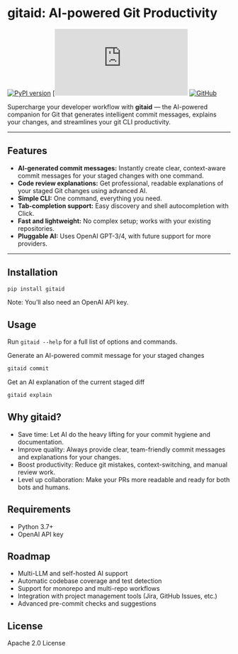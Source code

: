 # gitaid: AI-powered Git Productivity

[![PyPI version](https://img.shields.io/pypi/v/gitaid)](https://pypi.org/project/gitaid/)
[![License](https://github.com/mayaailabs/gitaid/blob/main/LICENSE.txt)
[![GitHub](https://img.shields.io/badge/GitHub-Repository-blue?logo=github)](https://github.com/mayaailabs/gitaid)

Supercharge your developer workflow with **gitaid** — the AI-powered companion for Git that generates intelligent commit messages, explains your changes, and streamlines your git CLI productivity.

---

## Features

- **AI-generated commit messages:** Instantly create clear, context-aware commit messages for your staged changes with one command.
- **Code review explanations:** Get professional, readable explanations of your staged Git changes using advanced AI.
- **Simple CLI:** One command, everything you need.
- **Tab-completion support:** Easy discovery and shell autocompletion with Click.
- **Fast and lightweight:** No complex setup; works with your existing repositories.
- **Pluggable AI:** Uses OpenAI GPT-3/4, with future support for more providers.

---

## Installation

```sh
pip install gitaid
```

Note: You’ll also need an OpenAI API key.

## Usage
Run `gitaid --help` for a full list of options and commands.

Generate an AI-powered commit message for your staged changes
```sh
gitaid commit
```

Get an AI explanation of the current staged diff
```sh
gitaid explain
```


## Why gitaid?
- Save time: Let AI do the heavy lifting for your commit hygiene and documentation.
- Improve quality: Always provide clear, team-friendly commit messages and explanations for your changes.
- Boost productivity: Reduce git mistakes, context-switching, and manual review work.
- Level up collaboration: Make your PRs more readable and ready for both bots and humans.

## Requirements
- Python 3.7+
- OpenAI API key

## Roadmap
- Multi-LLM and self-hosted AI support
- Automatic codebase coverage and test detection
- Support for monorepo and multi-repo workflows
- Integration with project management tools (Jira, GitHub Issues, etc.)
- Advanced pre-commit checks and suggestions

## License
Apache 2.0 License

